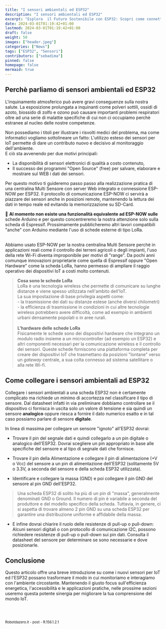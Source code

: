 ```yaml
---
title: "I sensori ambientali ed ESP32"
description: "I sensori ambientali ed ESP32"
excerpt: "Esplora  il Futuro Sostenibile con ESP32: Scopri come connettere il mondo della natura alla tecnologia avanzata con i nuovi Sensori Digitali ed ESP32 - Scopri come questa scheda sta rivoluzionando il Monitoraggio Ambientale e le Applicazioni Smart!..."
date: 2024-03-01T01:19:42+01:00
lastmod: 2024-03-01T01:19:42+01:00
draft: false
weight: 50
images: ["header.jpeg"]
categories: ["News"]
tags: ["ESP32", "Sensori"]
contributors: ["sebadima"]
pinned: false
homepage: false
mermaid: true
---
```




<!-- 
<a href="https://www.electrosoftcloud.com/en/esp32-wifi-and-esp-now-simultaneously/" target="_blank">link</a>
<a href="/blog/come-installare-platformio">post</a>
<a href="/zip/platformio-template.zip</a>
```bash
```     
<div class="alert alert-doks d-flexflex-shrink-1" role="alert">🔑.</div>
-->



## Perchè parliamo di sensori ambientali ed ESP32

L'inquinamento atmosferico può avere gravi conseguenze sulla nostra salute. La esposizione prolungata a inquinanti come polveri sottili, ossidi di azoto, biossido di zolfo e ozono può causare importanti problemi respiratori oltre ad una serie di malattie specifiche di cui non ci occupiamo perchè estranee al nucleo delle nostre competenze.

Non possediamo i titoli per illustrare i risvolti medici del problema, ma come informatici vogliamo sottolineare un fatto: L'utilizzo esteso dei sensori per IoT permette di dare un contributo nuovo e decisivo al monitoraggio dell'ambiente. <br>
E ciò sta avvenendo per due motivi principali:

- La disponibilità di sensori elettronici di qualità a costo contenuto,
- Il successo dei programmi "Open Source" (free) per salvare, elaborare e mostrare sul WEB i dati dei sensori.

Per questo motivo ti guideremo passo passo alla realizzazione pratica di una centralina Multi Sensore con server Web integrato e connessione ESP-NOW per ESP32. Il protocollo di comunicazione ESP-NOW ci servirà a piazzare dei sensori anche in posizioni remote, mantenendo la lettura dei dati in tempo reale ed evitando la memorizzazione su SD-Card.

<div class="alert alert-doks d-flexflex-shrink-1" role="alert">🔑
<strong>Al momento non esiste una funzionalità equivalente ad ESP-NOW sulle </strong>schede Arduino e per questo concentreremo la nostra attenzione solo sulla scheda di Espressif. Prossimamente pubblicheremo altri lavori compatibili "anche" con Arduino mediante l'uso di schede esterne di tipo LoRa.</div>

<br>

Abbiamo usato ESP-NOW per la nostra centralina Multi Sensore perchè in applicazioni reali come il controllo dei terreni agricoli o degli impianti, l'uso della rete Wi-Fi diventa improponibile per motivi di "range". Da pochi anni comunque  innovazioni proprietarie come quella di Espressif oppure "Open Hardware" come la scheda LoRa, hanno permesso di ampliare il raggio operativo dei dispositivi IoT a costi molto contenuti.

> <strong>Cosa sono le schede LoRa</strong> <br>LoRa è una tecnologia wireless che permette di comunicare su lunghe distanze e viene spesso utilizzata nell'ambito dell'IoT. <br>La sua impostazione di base privilegia aspetti come:<br>- la trasmissione dei dati su distanze estese (anche diversi chilometri)<br>- la efficienza di trasmissione in condizioni in cui altre tecnologie wireless potrebbero avere difficoltà, come ad esempio in ambienti urbani densamente popolati o in aree rurali.<br><br><strong>L'hardware delle schede LoRa</strong> <br>Fisicamente le schede sono dei dispositivi hardware che integrano un modulo radio insieme a un microcontroller (ad esempio un ESP32) e altri componenti necessari per la comunicazione wireless e il controllo dei sensori. Queste schede forniscono una piattaforma completa per creare dei dispositivi IoT che trasmettano da posizioni "lontane" verso un *gateway* centrale, a sua colta connesso ad sistema satellitare o alla rete Wi-fi. 

## Come collegare i sensori ambientali ad ESP32

Collegare i sensori ambientali a una scheda ESP32 non è certamente complicato ma richiede un minimo di accortezza nel classificare il tipo di sensore. Dal datasheet infatti in via preliminare dobbiamo controllare se il dispositivo ci fornisca  in uscita solo un valore di tensione e sia quindi un sensore <strong>analogico</strong> oppure riesca a fornire il dato numerico esatto e in tal caso possiamo parlare di sensore <strong>digitale</strong>.

In linea di massima per collegare un sensore "ignoto" all'ESP32 dovrai:

- Trovare il pin del segnale dati e quindi collegarlo a un pin digitale o analogico dell'ESP32. Dovrai  scegliere un pin appropriato in base alle specifiche del sensore e al tipo di segnale dati che fornisce.

- Trovare il pin della Alimentazione e collegare il pin di alimentazione (+V o Vcc) del sensore a un pin di alimentazione dell'ESP32 (solitamente 5V o 3.3V, a seconda del sensore e della scheda ESP32 utilizzata).

- Identificare e collegare la massa (GND) e poi collegare il pin GND del sensore al pin GND dell'ESP32.

> Una scheda ESP32 di solito ha più di un pin di "massa", generalmente denominati GND o Ground. Il numero di pin è variabile  a seconda del produttore e del modello specifico della scheda. Tuttavia, in genere, ci si aspetta di trovare almeno 2 pin GND su una scheda ESP32 per garantire una distribuzione uniforme e affidabile della massa.

- E infine dovrai chiarire il ruolo delle resistenze di pull-up o pull-down: Alcuni sensori digitali o con protocollo di comunicazione I2C, possono richiedere resistenze di pull-up o pull-down sui pin dati. Consulta il datasheet del sensore per determinare se sono necessarie e dove posizionarle.

## Conclusione
Questo articolo offre una breve introduzione su come i nuovi sensori per IoT ed l'ESP32 possano trasformare il modo in cui monitoriamo e interagiamo con l'ambiente circostante. Mantenendo il giusto focus sull'efficienza energetica, l'accessibilità e le applicazioni pratiche, nelle prossime sezioni useremo questa potente sinergia per migliorare la tua comprensione del mondo IoT.

<br>
<br>
<p style="font-size: 0.80em;">Robotdazero.it - post - R.156.1.2.1</p>